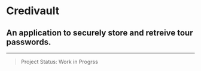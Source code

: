 # Credivault

## An application to securely store and retreive tour passwords.

---

> Project Status: Work in Progrss
